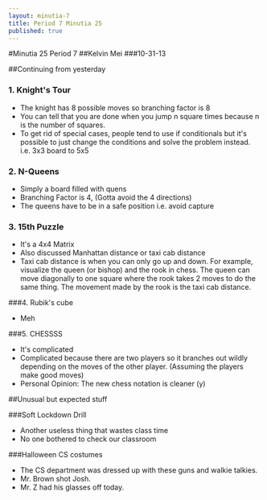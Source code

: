 ```yaml
---
layout: minutia-7
title: Period 7 Minutia 25
published: true
---
```


#Minutia 25 Period 7 
##Kelvin Mei
###10-31-13

##Continuing from yesterday

### 1. Knight's Tour
* The knight has 8 possible moves so branching factor is 8
* You can tell that you are done when you jump n square times because n is the number of squares.
* To get rid of special cases, people tend to use if conditionals but it's possible to just change the conditions and solve the problem instead. i.e. 3x3 board to 5x5

### 2. N-Queens
* Simply a board filled with quens
* Branching Factor is 4, (Gotta avoid the 4 directions)
* The queens have to be in a safe position i.e. avoid capture

### 3. 15th Puzzle
* It's a 4x4 Matrix
* Also discussed Manhattan distance or taxi cab distance
* Taxi cab distance is when you can only go up and down. For example, visualize the queen (or bishop) and the rook in chess. The queen can move diagonally to one square where the rook takes 2 moves to do the same thing. The movement made by the rook is the taxi cab distance.

###4. Rubik's cube
* Meh

###5. CHESSSS
* It's complicated
* Complicated because there are two players so it branches out wildly depending on the moves of the other player. (Assuming the players make good moves)
* Personal Opinion: The new chess notation is cleaner (y)

##Unusual but expected stuff

###Soft Lockdown Drill
* Another useless thing that wastes class time
* No one bothered to check our classroom

###Halloween CS costumes
* The CS department was dressed up with these guns and walkie talkies. 
* Mr. Brown shot Josh.
* Mr. Z had his glasses off today.
